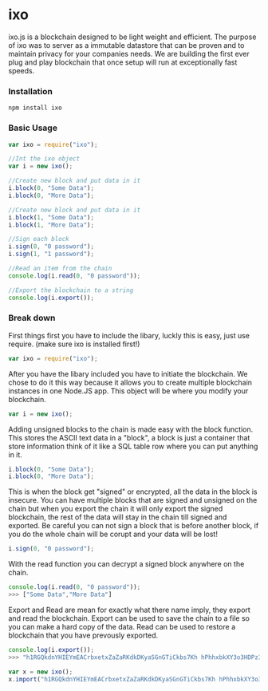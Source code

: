 # ixo
ixo.js is a blockchain designed to be light weight and efficient. The purpose of ixo was to server as a immutable datastore that can be proven and to maintain privacy for your companies needs. We are building the first ever plug and play blockchain that once setup will run at exceptionally fast speeds.

### Installation
```
npm install ixo
```

### Basic Usage
``` javascript
var ixo = require("ixo");

//Int the ixo object
var i = new ixo();

//Create new block and put data in it
i.block(0, "Some Data");
i.block(0, "More Data");

//Create new block and put data in it
i.block(1, "Some Data");
i.block(1, "More Data");

//Sign each block
i.sign(0, "0 password");
i.sign(1, "1 password");

//Read an item from the chain
console.log(i.read(0, "0 password"));

//Export the blockchain to a string
console.log(i.export());
```

### Break down

First things first you have to include the libary, luckly this is easy, just use require. (make sure ixo is installed first!)
``` javascript
var ixo = require("ixo");
```

After you have the libary included you have to initiate the blockchain. We chose to do it this way because it allows you to create multiple blockchain instances in one Node.JS app. This object will be where you modify your blockchain.
``` javascript
var i = new ixo();
```

Adding unsigned blocks to the chain is made easy with the block function. This stores the ASCII text data in a "block", a block is just a container that store information think of it like a SQL table row where you can put anything in it.
``` javascript
i.block(0, "Some Data");
i.block(0, "More Data");
```

This is when the block get "signed" or encrypted, all the data in the block is insecure. You can have multiple blocks that are signed and unsigned on the chain but when you export the chain it will only export the signed blockchain, the rest of the data will stay in the chain till signed and exported. Be careful you can not sign a block that is before another block, if you do the whole chain will be corupt and your data will be lost!
``` javascript
i.sign(0, "0 password");
```

With the read function you can decrypt a signed block anywhere on the chain. 
``` javascript
console.log(i.read(0, "0 password"));
>>> ["Some Data","More Data"]
```

Export and Read are mean for exactly what there name imply, they export and read the blockchain. Export can be used to save the chain to a file so you can make a hard copy of the data. Read can be used to restore a blockchain that you have prevously exported.
``` javascript
console.log(i.export());
>>> "h1RGQkdnYHIEYmEACrbxetxZaZaRKdkDKyaSGnGTiCkbs7Kh hPhhxbkXY3o3HDPz3ZkSriCGdzCy2USLkidKPIrIk1aPY1YG"

var x = new ixo();
x.import("h1RGQkdnYHIEYmEACrbxetxZaZaRKdkDKyaSGnGTiCkbs7Kh hPhhxbkXY3o3HDPz3ZkSriCGdzCy2USLkidKPIrIk1aPY1YG");
```
